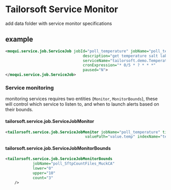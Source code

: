 # Tailorsoft Service Monitor 

add data folder with service monitor specifications

example
-

```xml
<moqui.service.job.ServiceJob jobId="poll_temperature" jobName="poll_temperature"
                                  description="get temperature salt lake city"
                                  serviceName="tailorsoft.demo.TemperatureServices.get#Temperature"
                                  cronExpression="* 0/5 * ? * * *"
                                  paused="N">
</moqui.service.job.ServiceJob>
```

### Service monitoring
monitoring services requires two entities (`Monitor`, `MonitorBounds`), these will control which service to listen to, and when to launch alerts based on their bounds.

#### tailorsoft.service.job.ServiceJobMonitor
```xml
<tailorsoft.service.job.ServiceJobMonitor jobName="poll_temperature" title="Temperature"
                                   valuePath="value.temp" indexName="temperature"/>
```

#### tailorsoft.service.job.ServiceJobMonitorBounds

 ```xml
 <tailorsoft.service.job.ServiceJobMonitorBounds
             jobName="poll_SftpCountFiles_MuckCA"
             lower="0"
             upper="10"
             count="3"
     />
 ```


